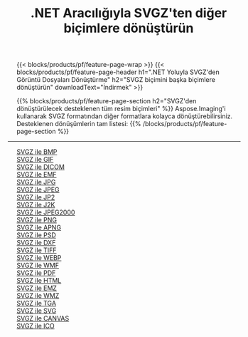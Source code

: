 ﻿---
title: .NET Aracılığıyla SVGZ'ten diğer biçimlere dönüştürün 
weight: 3920
url: /tr/net/conversion/from/svgz 
lang: tr
langdirlevel: 2
locales: zh-hans,ja,it,ru,de,es,fr,nl,id,lt,pl,pt,vi,tr,ko,zh-hant,ar,hi,th,sv,cs,uk,he
description: Aspose.Imaging'i kullanarak SVGZ biçimini kolayca başka biçimlere dönüştürebilirsiniz
---

{{< blocks/products/pf/feature-page-wrap >}}
{{< blocks/products/pf/feature-page-header h1=".NET Yoluyla SVGZ'den Görüntü Dosyaları Dönüştürme" h2="SVGZ biçimini başka biçimlere dönüştürün" downloadText="İndirmek" >}}


{{% blocks/products/pf/feature-page-section  h2="SVGZ'den dönüştürülecek desteklenen tüm resim biçimleri" %}}
Aspose.Imaging'i kullanarak SVGZ formatından diğer formatlara kolayca dönüştürebilirsiniz.
<br/>
Desteklenen dönüşümlerin tam listesi:
{{% /blocks/products/pf/feature-page-section %}}
<div class="container-fluid productfamilypage bg-gray">
    <div class="convertypes bg-gray agp-content section">
        <div class="container">
		<hr style="margin-left:-20px;"/>
		<div class="row other-converters">
		    <div class='col-md-2 other-converter remove-lp remove-rp'><a href="/imaging/tr/net/conversion/svgz-to-bmp" >SVGZ ile BMP</a></div><div class='col-md-2 other-converter remove-lp remove-rp'><a href="/imaging/tr/net/conversion/svgz-to-gif" >SVGZ ile GIF</a></div><div class='col-md-2 other-converter remove-lp remove-rp'><a href="/imaging/tr/net/conversion/svgz-to-dicom" >SVGZ ile DICOM</a></div><div class='col-md-2 other-converter remove-lp remove-rp'><a href="/imaging/tr/net/conversion/svgz-to-emf" >SVGZ ile EMF</a></div><div class='col-md-2 other-converter remove-lp remove-rp'><a href="/imaging/tr/net/conversion/svgz-to-jpg" >SVGZ ile JPG</a></div><div class='col-md-2 other-converter remove-lp remove-rp'><a href="/imaging/tr/net/conversion/svgz-to-jpeg" >SVGZ ile JPEG</a></div><div class='col-md-2 other-converter remove-lp remove-rp'><a href="/imaging/tr/net/conversion/svgz-to-jp2" >SVGZ ile JP2</a></div><div class='col-md-2 other-converter remove-lp remove-rp'><a href="/imaging/tr/net/conversion/svgz-to-j2k" >SVGZ ile J2K</a></div><div class='col-md-2 other-converter remove-lp remove-rp'><a href="/imaging/tr/net/conversion/svgz-to-jpeg2000" >SVGZ ile JPEG2000</a></div><div class='col-md-2 other-converter remove-lp remove-rp'><a href="/imaging/tr/net/conversion/svgz-to-png" >SVGZ ile PNG</a></div><div class='col-md-2 other-converter remove-lp remove-rp'><a href="/imaging/tr/net/conversion/svgz-to-apng" >SVGZ ile APNG</a></div><div class='col-md-2 other-converter remove-lp remove-rp'><a href="/imaging/tr/net/conversion/svgz-to-psd" >SVGZ ile PSD</a></div><div class='col-md-2 other-converter remove-lp remove-rp'><a href="/imaging/tr/net/conversion/svgz-to-dxf" >SVGZ ile DXF</a></div><div class='col-md-2 other-converter remove-lp remove-rp'><a href="/imaging/tr/net/conversion/svgz-to-tiff" >SVGZ ile TIFF</a></div><div class='col-md-2 other-converter remove-lp remove-rp'><a href="/imaging/tr/net/conversion/svgz-to-webp" >SVGZ ile WEBP</a></div><div class='col-md-2 other-converter remove-lp remove-rp'><a href="/imaging/tr/net/conversion/svgz-to-wmf" >SVGZ ile WMF</a></div><div class='col-md-2 other-converter remove-lp remove-rp'><a href="/imaging/tr/net/conversion/svgz-to-pdf" >SVGZ ile PDF</a></div><div class='col-md-2 other-converter remove-lp remove-rp'><a href="/imaging/tr/net/conversion/svgz-to-html" >SVGZ ile HTML</a></div><div class='col-md-2 other-converter remove-lp remove-rp'><a href="/imaging/tr/net/conversion/svgz-to-emz" >SVGZ ile EMZ</a></div><div class='col-md-2 other-converter remove-lp remove-rp'><a href="/imaging/tr/net/conversion/svgz-to-wmz" >SVGZ ile WMZ</a></div><div class='col-md-2 other-converter remove-lp remove-rp'><a href="/imaging/tr/net/conversion/svgz-to-tga" >SVGZ ile TGA</a></div><div class='col-md-2 other-converter remove-lp remove-rp'><a href="/imaging/tr/net/conversion/svgz-to-svg" >SVGZ ile SVG</a></div><div class='col-md-2 other-converter remove-lp remove-rp'><a href="/imaging/tr/net/conversion/svgz-to-canvas" >SVGZ ile CANVAS</a></div><div class='col-md-2 other-converter remove-lp remove-rp'><a href="/imaging/tr/net/conversion/svgz-to-ico" >SVGZ ile ICO</a></div>
                </div>
        </div>
    </div>
</div>
<br/>

